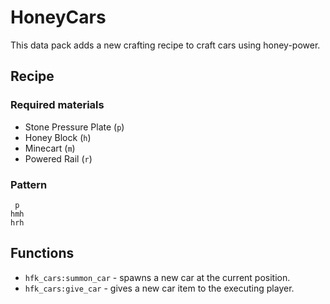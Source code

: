 # HoneyCars
This data pack adds a new crafting recipe to craft cars using honey-power.

## Recipe

### Required materials
* Stone Pressure Plate (`p`)
* Honey Block (`h`)
* Minecart (`m`)
* Powered Rail (`r`)

### Pattern
```
 p 
hmh
hrh
```
## Functions
* `hfk_cars:summon_car` - spawns a new car at the current position.
* `hfk_cars:give_car` - gives a new car item to the executing player.
